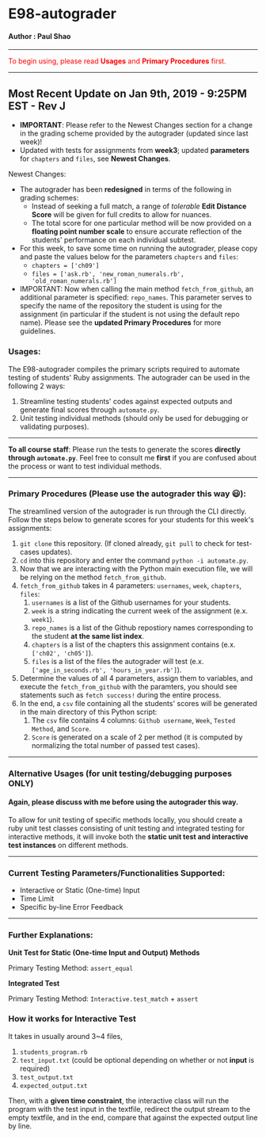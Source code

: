 # E98-autograder

#### **Author** : Paul Shao
______________________________________________________________________________________________________________________________
<span style="color:red"> To begin using, please read **Usages** and **Primary Procedures** first. </span>
______________________________________________________________________________________________________________________________
## Most Recent Update on Jan 9th, 2019 - 9:25PM EST - Rev J
* **IMPORTANT**: Please refer to the Newest Changes section for a change in the grading scheme provided by the autograder (updated since last week)!
* Updated with tests for assignments from **week3**; updated **parameters** for `chapters` and `files`, see **Newest Changes**.

Newest Changes:
* The autograder has been **redesigned** in terms of the following in grading schemes:
  * Instead of seeking a full match, a range of *tolerable* **Edit Distance Score** will be given for full credits to allow for nuances.
  * The total score for one particular method will be now provided on a **floating point number scale** to ensure accurate reflection of the students' performance on each individual subtest.
* For this week, to save some time on running the autograder, please copy and paste the values below for the parameters `chapters` and `files`:
  * `chapters = ['ch09']`
  * `files = ['ask.rb', 'new_roman_numerals.rb', 'old_roman_numerals.rb']`
* IMPORTANT: Now when calling the main method `fetch_from_github`, an additional parameter is specified: `repo_names`. This parameter serves to specify the name of the repository the student is using for the assignment (in particular if the student is not using the default repo name). Please see the **updated Primary Procedures** for more guidelines.

### Usages:
The E98-autograder compiles the primary scripts required to automate testing of students' Ruby assignments.
The autograder can be used in the following 2 ways:
1. Streamline testing students' codes against expected outputs and generate final scores through `automate.py`.
2. Unit testing individual methods (should only be used for debugging or validating purposes).
______________________________________________________________________________________________________________________________
**To all course staff**: Please run the tests to generate the scores **directly through `automate.py`**. Feel free to consult me **first** if you are confused about the process or want to test individual methods.
______________________________________________________________________________________________________________________________
### Primary Procedures (Please use the autograder this way 😃):
The streamlined version of the autograder is run through the CLI directly. Follow the steps below to generate scores for your students for this week's assignments:
1. `git clone` this repository. (If cloned already, `git pull` to check for test-cases updates).
2. `cd` into this repository and enter the command `python -i automate.py`.
3. Now that we are interacting with the Python main execution file, we will be relying on the method `fetch_from_github`.
4. `fetch_from_github` takes in 4 parameters: `usernames`, `week`, `chapters`, `files`:
   1. `usernames` is a list of the Github usernames for your students.
   2. `week` is a string indicating the current week of the assignment (e.x. `week1`).
   3. `repo_names` is a list of the Github repostiory names corresponding to the student **at the same list index**. 
   4. `chapters` is a list of the chapters this assignment contains (e.x. `['ch02', 'ch05']`).
   5. `files` is a list of the files the autograder will test (e.x. `['age_in_seconds.rb', 'hours_in_year.rb']`).
5. Determine the values of all 4 parameters, assign them to variables, and execute the `fetch_from_github` with the paramters, you should see statements such as `fetch success!` during the entire process.
6. In the end, a `csv` file containing all the students' scores will be generated in the main directory of this Python script:
   1. The `csv` file contains 4 columns: `Github username`, `Week`, `Tested Method`, and `Score`.
   2. `Score` is generated on a scale of 2 per method (it is computed by normalizing the total number of passed test cases).

______________________________________________________________________________________________________________________________
### Alternative Usages (for unit testing/debugging purposes ONLY)
#### Again, please discuss with me before using the autograder this way.

To allow for unit testing of specific methods locally, you should create a ruby unit test classes consisting of unit testing and integrated testing for interactive methods, it will invoke both the **static unit test and interactive test instances** on different methods.
______________________________________________________________________________________________________________________________
### Current Testing Parameters/Functionalities Supported:

* Interactive or Static (One-time) Input
* Time Limit
* Specific by-line Error Feedback

______________________________________________________________________________________________________________________________

### Further Explanations:

**Unit Test for Static (One-time Input and Output) Methods**

Primary Testing Method: `assert_equal`

**Integrated Test**

Primary Testing Method: `Interactive.test_match` + `assert`

### How it works for Interactive Test
It takes in usually around 3~4 files,
1. `students_program.rb`
2. `test_input.txt` (could be optional depending on whether or not **input** is required)
3. `test_output.txt`
4. `expected_output.txt`

Then, with a **given time constraint**, the interactive class will run the program with the test input in the textfile, redirect the output stream to the empty textfile, and in the end, compare that against the expected output line by line.
